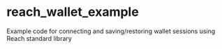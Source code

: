 # reach_wallet_example
Example code for connecting and saving/restoring wallet sessions using Reach standard library
